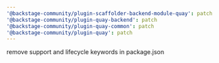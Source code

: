 ```yaml
---
'@backstage-community/plugin-scaffolder-backend-module-quay': patch
'@backstage-community/plugin-quay-backend': patch
'@backstage-community/plugin-quay-common': patch
'@backstage-community/plugin-quay': patch
---
```


remove support and lifecycle keywords in package.json
